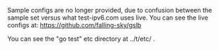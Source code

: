 Sample configs are no longer provided, due to confusion between the sample
set versus what test-ipv6.com uses live.  You can see the live configs at:
https://github.com/falling-sky/gslb

You can see the "go test" etc directory at ../t/etc/ .
